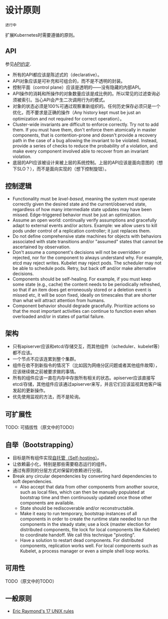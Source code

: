 # 设计原则

	进行中

扩展Kubernetes时需要遵循的原则。

## API

参见[API约定](../api-conventions.md).

* 所有的API都应该是陈述式的（declarative）。
* API对象应该是可补充和可组合的，而不是不透明的封装。
* 控制平面（control plane）应该是透明的——没有隐藏的内部API。
* API操作的消耗和所操作的对象数量应该是成比例的。所以常见的过滤查询必须被索引。当心API会产生二次调用行为的模式。
* 对象的状态必须是100%可通过观察重新组织的。任何历史保存必须只是一个优化，而不要求是正确的操作（Any history kept must be just an optimization and not required for correct operation）。
* Cluster-wide invariants are difficult to enforce correctly. Try not to add them. If you must have them, don't enforce them atomically in master components, that is contention-prone and doesn't provide a recovery path in the case of a bug allowing the invariant to be violated. Instead, provide a series of checks to reduce the probability of a violation, and make every component involved able to recover from an invariant violation. 
* 底层的API应该被设计来被上层的系统控制。上层的API应该是面向意图的（想下SLO？），而不是面向实现的（想下控制旋钮）。

## 控制逻辑

* Functionality must be *level-based*, meaning the system must operate correctly given the desired state and the current/observed state, regardless of how many intermediate state updates may have been missed. Edge-triggered behavior must be just an optimization.
* Assume an open world: continually verify assumptions and gracefully adapt to external events and/or actors. Example: we allow users to kill pods under control of a replication controller; it just replaces them.
* Do not define comprehensive state machines for objects with behaviors associated with state transitions and/or "assumed" states that cannot be ascertained by observation. 
* Don't assume a component's decisions will not be overridden or rejected, nor for the component to always understand why. For example, etcd may reject writes. Kubelet may reject pods. The scheduler may not be able to schedule pods. Retry, but back off and/or make alternative decisions.
* Components should be self-healing. For example, if you must keep some state (e.g., cache) the content needs to be periodically refreshed, so that if an item does get erroneously stored or a deletion event is missed etc, it will be soon fixed, ideally on timescales that are shorter than what will attract attention from humans.
* Component behavior should degrade gracefully. Prioritize actions so that the most important activities can continue to function even when overloaded and/or in states of partial failure.

## 架构

* 只有apiserver应该和etcd/存储交互，而其他组件（scheduler、kubelet等）都不应该。
* 一个节点不应该连累到整个集群。
* 组件在收不到新指令的情况下（比如因为网络分区问题或者其他组件故障），应该继续做之前被要求做的事情。
* 所有的组件应该一直在内存中存放所有相关的状态。apiserver应该直接写etcd/存储，其他组件应该通过apiserver来写，并且它们应该监视其他客户端发起的更新操作。
* 优先使用监视的方法，而不是轮询。

## 可扩展性

TODO: 可插拔性（原文中的TODO）

## 自举（Bootstrapping）

* 目标是所有组件实现[自托管（Self-hosting）](https://github.com/GoogleCloudPlatform/kubernetes/issues/246)。
* 让依赖最小化，特别是那些需要稳态运行的组件。
* 通过有原则的分层方式对保留的依赖进行分层。
* Break any circular dependencies by converting hard dependencies to soft dependencies.
  * Also accept that data from other components from another source, such as local files, which can then be manually populated at bootstrap time and then continuously updated once those other components are available.
  * State should be rediscoverable and/or reconstructable.
  * Make it easy to run temporary, bootstrap instances of all components in order to create the runtime state needed to run the components in the steady state; use a lock (master election for distributed components, file lock for local components like Kubelet) to coordinate handoff. We call this technique "pivoting".
  * Have a solution to restart dead components. For distributed components, replication works well. For local components such as Kubelet, a process manager or even a simple shell loop works.

## 可用性

TODO（原文中的TODO）

## 一般原则

* [Eric Raymond's 17 UNIX rules](https://en.wikipedia.org/wiki/Unix_philosophy#Eric_Raymond.E2.80.99s_17_Unix_Rules)